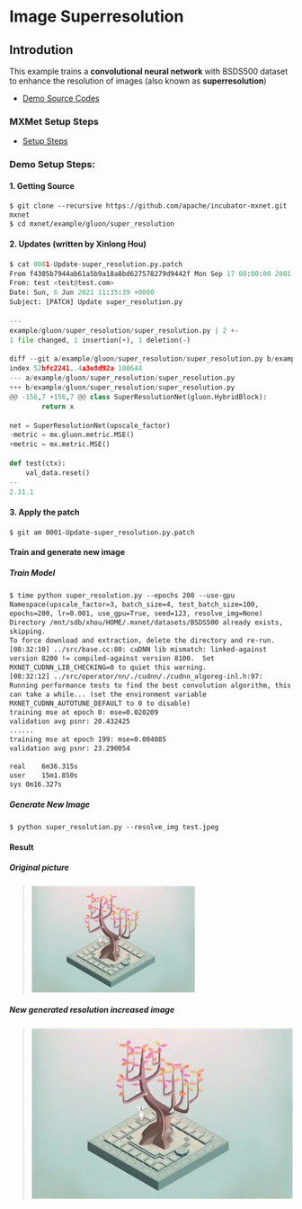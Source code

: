 # Image Superresolution
## Introdution
This example trains a **convolutional neural network** with BSDS500 dataset to enhance the resolution of images (also known as **superresolution**)

* [Demo Source Codes](https://github.com/apache/incubator-mxnet/tree/master/example/gluon/super_resolution)

### MXMet Setup Steps

* [Setup Steps](https://github.com/windriver-codecamp/GPU-WRLinux/tree/main/3_Software/4_Toolkit_SDK/MXNet)

### Demo Setup Steps:

#### 1. Getting Source
```
$ git clone --recursive https://github.com/apache/incubator-mxnet.git mxnet
$ cd mxnet/example/gluon/super_resolution
```
#### 2. Updates (written by Xinlong Hou)
``` python
$ cat 0001-Update-super_resolution.py.patch
From f4305b7944ab61a5b9a18a8bd627578279d9442f Mon Sep 17 00:00:00 2001
From: test <test@test.com>
Date: Sun, 6 Jun 2021 11:35:39 +0000
Subject: [PATCH] Update super_resolution.py

---
example/gluon/super_resolution/super_resolution.py | 2 +-
1 file changed, 1 insertion(+), 1 deletion(-)

diff --git a/example/gluon/super_resolution/super_resolution.py b/example/gluon/super_resolution/super_resolution.py
index 52bfc2241..4a3e8d92a 100644
--- a/example/gluon/super_resolution/super_resolution.py
+++ b/example/gluon/super_resolution/super_resolution.py
@@ -156,7 +156,7 @@ class SuperResolutionNet(gluon.HybridBlock):
		return x

net = SuperResolutionNet(upscale_factor)
-metric = mx.gluon.metric.MSE()
+metric = mx.metric.MSE()

def test(ctx):
	val_data.reset()
--
2.31.1
```
#### 3. Apply the patch
```
$ git am 0001-Update-super_resolution.py.patch
```
#### Train and generate new image

##### Train Model
```
$ time python super_resolution.py --epochs 200 --use-gpu
Namespace(upscale_factor=3, batch_size=4, test_batch_size=100, epochs=200, lr=0.001, use_gpu=True, seed=123, resolve_img=None)
Directory /mnt/sdb/xhou/HOME/.mxnet/datasets/BSDS500 already exists, skipping.
To force download and extraction, delete the directory and re-run.
[08:32:10] ../src/base.cc:80: cuDNN lib mismatch: linked-against version 8200 != compiled-against version 8100.  Set MXNET_CUDNN_LIB_CHECKING=0 to quiet this warning.
[08:32:12] ../src/operator/nn/./cudnn/./cudnn_algoreg-inl.h:97: Running performance tests to find the best convolution algorithm, this can take a while... (set the environment variable MXNET_CUDNN_AUTOTUNE_DEFAULT to 0 to disable)
training mse at epoch 0: mse=0.020209
validation avg psnr: 20.432425
......
training mse at epoch 199: mse=0.004085
validation avg psnr: 23.290054

real    6m36.315s
user    15m1.850s
sys 0m16.327s
```

##### Generate New Image
```
$ python super_resolution.py --resolve_img test.jpeg
```
#### Result
##### Original picture

> <img src="./MXNet-test-resolved.png" width="290">

##### New generated resolution increased image

> <img src="./MXNet-test-resolved.png" width="870">
